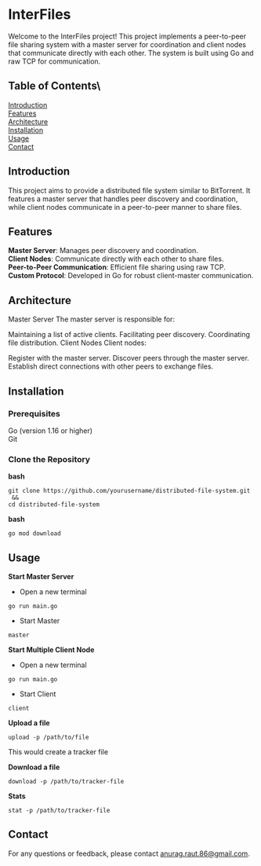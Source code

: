 # InterFiles
Welcome to the InterFiles project! This project implements a peer-to-peer file sharing system with a master server for coordination and client nodes that communicate directly with each other. The system is built using Go and raw TCP for communication.

## Table of Contents\
[Introduction](#introduction)  
[Features](#features)  
[Architecture](#architecture)  
[Installation](#installation)  
[Usage](#usage)  
[Contact](#contact)  
## Introduction
This project aims to provide a distributed file system similar to BitTorrent. It features a master server that handles peer discovery and coordination, while client nodes communicate in a peer-to-peer manner to share files.

## Features
**Master Server**: Manages peer discovery and coordination.  
**Client Nodes**: Communicate directly with each other to share files.  
**Peer-to-Peer Communication**: Efficient file sharing using raw TCP.  
**Custom Protocol**: Developed in Go for robust client-master communication.  
## Architecture
Master Server
The master server is responsible for:

Maintaining a list of active clients.
Facilitating peer discovery.
Coordinating file distribution.
Client Nodes
Client nodes:

Register with the master server.
Discover peers through the master server.
Establish direct connections with other peers to exchange files.
## Installation
### Prerequisites
Go (version 1.16 or higher)  
Git  
### Clone the Repository
**bash**  
```
git clone https://github.com/yourusername/distributed-file-system.git
 && 
cd distributed-file-system
```

**bash**  
```
go mod download
```
## Usage
**Start Master Server**  

- Open a new terminal
```
go run main.go
```
- Start Master
```
master
```


**Start Multiple Client Node**  
- Open a new terminal
```
go run main.go
```
- Start Client
```
client
```
 
**Upload a file** 
```
upload -p /path/to/file
```
This would create a tracker file

 
**Download a file** 
```
download -p /path/to/tracker-file
```

**Stats**
```
stat -p /path/to/tracker-file
```



## Contact
For any questions or feedback, please contact anurag.raut.86@gmail.com.
